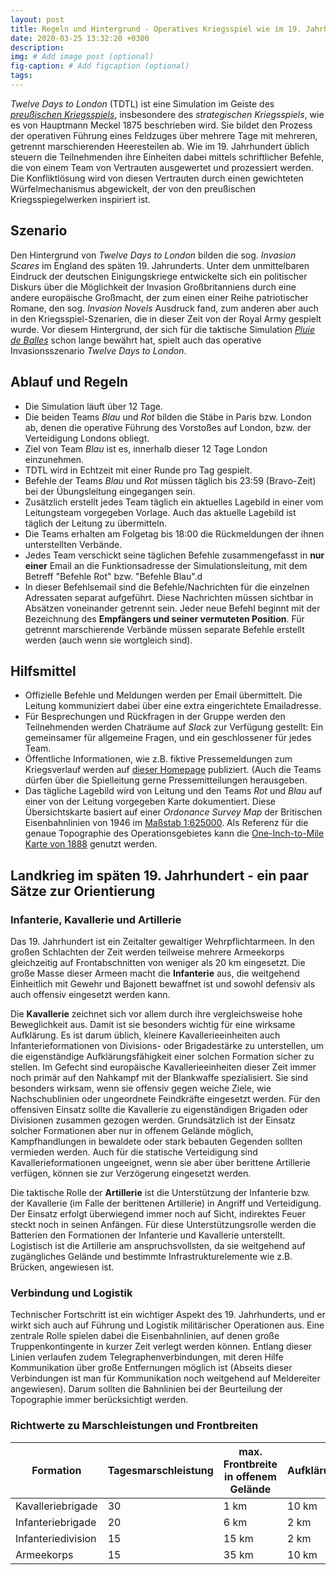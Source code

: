 ```yaml
---
layout: post
title: Regeln und Hintergrund - Operatives Kriegsspiel wie im 19. Jahrhundert 
date: 2020-03-25 13:32:20 +0300
description: 
img: # Add image post (optional)
fig-caption: # Add figcaption (optional)
tags: 
---
```

*Twelve Days to London* (TDTL) ist eine Simulation im Geiste des [*preußischen Kriegsspiels*](https://cosimwue.github.io/2019/11/03/prussian-kriegsspiel.html), insbesondere des *strategischen Kriegsspiels*, wie es von Hauptmann Meckel 1875 beschrieben wird. Sie bildet den Prozess der operativen Führung eines Feldzuges über mehrere Tage mit mehreren, getrennt marschierenden Heeresteilen ab. Wie im 19. Jahrhundert üblich steuern die Teilnehmenden ihre Einheiten dabei mittels schriftlicher Befehle, die von einem Team von Vertrauten ausgewertet und prozessiert werden. Die Konfliktlösung wird von diesen Vertrauten durch einen gewichteten Würfelmechanismus abgewickelt, der von den preußischen Kriegsspiegelwerken inspiriert ist.

## Szenario
Den Hintergrund von *Twelve Days to London* bilden die sog. *Invasion Scares* im England des späten 19. Jahrunderts. Unter dem unmittelbaren Eindruck der deutschen Einigungskriege entwickelte sich ein politischer Diskurs über die Möglichkeit der Invasion Großbritanniens durch eine andere europäische Großmacht, der zum einen einer Reihe patriotischer Romane, den sog. *Invasion Novels* Ausdruck fand, zum anderen aber auch in den Kriegsspiel-Szenarien, die in dieser Zeit von der Royal Army gespielt wurde. Vor diesem Hintergrund, der sich für die taktische Simulation [*Pluie de Balles*](http://analoggamestudies.org/2018/09/pluie-de-balles-complex-wargames-in-the-classroom/) schon lange bewährt hat, spielt auch das operative Invasionsszenario *Twelve Days to London*.

## Ablauf und Regeln
- Die Simulation läuft über 12 Tage.
- Die beiden Teams *Blau* und *Rot* bilden die Stäbe in Paris bzw. London ab, denen die operative Führung des Vorstoßes auf London, bzw. der Verteidigung Londons obliegt.
- Ziel von Team *Blau* ist es, innerhalb dieser 12 Tage London einzunehmen.
- TDTL wird in Echtzeit mit einer Runde pro Tag gespielt.
- Befehle der Teams *Blau* und *Rot* müssen täglich bis 23:59 (Bravo-Zeit) bei der Übungsleitung eingegangen sein.
- Zusätzlich erstellt jedes Team täglich ein aktuelles Lagebild in einer vom Leitungsteam vorgegeben Vorlage. Auch das aktuelle Lagebild ist täglich der Leitung zu übermitteln.
- Die Teams erhalten am Folgetag bis 18:00 die Rückmeldungen der ihnen unterstellten Verbände.
- Jedes Team verschickt seine täglichen Befehle zusammengefasst in **nur einer** Email an die Funktionsadresse der Simulationsleitung, mit dem Betreff "Befehle Rot" bzw. "Befehle Blau".d
- In dieser Befehlsemail sind die Befehle/Nachrichten für die einzelnen Adressaten separat aufgeführt. Diese Nachrichten müssen sichtbar in Absätzen voneinander getrennt sein. Jeder neue Befehl beginnt mit der Bezeichnung des **Empfängers und seiner vermuteten Position**. Für getrennt marschierende Verbände müssen separate Befehle erstellt werden (auch wenn sie wortgleich sind).

## Hilfsmittel
- Offizielle Befehle und Meldungen werden per Email übermittelt. Die Leitung kommuniziert dabei über eine extra eingerichtete Emailadresse.
- Für Besprechungen und Rückfragen in der Gruppe werden den Teilnehmenden werden Chaträume auf *Slack* zur Verfügung gestellt: Ein gemeinsamer für allgemeine Fragen, und ein geschlossener für jedes Team.
- Öffentliche Informationen, wie z.B. fiktive Pressemeldungen zum Kriegsverlauf werden auf [dieser Homepage](cosimwue.github.io/TDTL2020) publiziert. (Auch die Teams dürfen über die Spielleitung gerne Pressemitteilungen herausgeben.
- Das tägliche Lagebild wird von Leitung und den Teams *Rot* und *Blau* auf einer von der Leitung vorgegeben Karte dokumentiert. Diese Übersichtskarte basiert auf einer *Ordonance Survey Map* der Britischen Eisenbahnlinien von 1946 im [Maßstab 1:625000](https://maps.nls.uk/geo/explore/#zoom=8&lat=52.14247&lon=-0.36670&layers=10rail&b=1). Als Referenz für die genaue Topographie des Operationsgebietes kann die [One-Inch-to-Mile Karte von 1888](https://maps.nls.uk/geo/explore/#zoom=11&lat=51.24020&lon=0.85676&layers=161&b=1) genutzt werden.


## Landkrieg im späten 19. Jahrhundert - ein paar Sätze zur Orientierung

### Infanterie, Kavallerie und Artillerie
Das 19. Jahrhundert ist ein Zeitalter gewaltiger Wehrpflichtarmeen. In den großen Schlachten der Zeit werden teilweise mehrere Armeekorps gleichzeitig auf Frontabschnitten von weniger als 20 km eingesetzt. Die große Masse dieser Armeen macht die **Infanterie** aus, die weitgehend Einheitlich mit Gewehr und Bajonett bewaffnet ist und sowohl defensiv als auch offensiv eingesetzt werden kann. 

Die **Kavallerie** zeichnet sich vor allem durch ihre vergleichsweise hohe Beweglichkeit aus. Damit ist sie besonders wichtig für eine wirksame Aufklärung. Es ist darum üblich, kleinere Kavallerieeinheiten auch Infanterieformationen von Divisions- oder Brigadestärke zu unterstellen, um die eigenständige Aufklärungsfähigkeit einer solchen Formation sicher zu stellen. Im Gefecht sind europäische Kavallerieeinheiten dieser Zeit immer noch primär auf den Nahkampf mit der Blankwaffe spezialisiert. Sie sind besonders wirksam, wenn sie offensiv gegen weiche Ziele, wie Nachschublinien oder ungeordnete Feindkräfte eingesetzt werden. Für den offensiven Einsatz sollte die Kavallerie zu eigenständigen Brigaden oder Divisionen zusammen gezogen werden. Grundsätzlich ist der Einsatz solcher Formationen aber nur in offenem Gelände möglich, Kampfhandlungen in bewaldete oder stark bebauten Gegenden sollten vermieden werden. Auch für die statische Verteidigung sind Kavallerieformationen ungeeignet, wenn sie aber über berittene Artillerie verfügen, können sie zur Verzögerung eingesetzt werden.

Die taktische Rolle der **Artillerie** ist die Unterstützung der Infanterie bzw. der Kavallerie (im Falle der berittenen Artillerie) in Angriff und Verteidigung. Der Einsatz erfolgt überwiegend immer noch auf Sicht, indirektes Feuer steckt noch in seinen Anfängen. Für diese Unterstützungsrolle werden die Batterien den Formationen der Infanterie und Kavallerie unterstellt. Logistisch ist die Artillerie am anspruchsvollsten, da sie weitgehend auf zugängliches Gelände und bestimmte Infrastrukturelemente wie z.B. Brücken, angewiesen ist.

### Verbindung und Logistik
Technischer Fortschritt ist ein wichtiger Aspekt des 19. Jahrhunderts, und er wirkt sich auch auf Führung und Logistik militärischer Operationen aus. Eine zentrale Rolle spielen dabei die Eisenbahnlinien, auf denen große Truppenkontingente in kurzer Zeit verlegt werden können. Entlang dieser Linien verlaufen zudem Telegraphenverbindungen, mit deren Hilfe Kommunikation über große Entfernungen möglich ist (Abseits dieser Verbindungen ist man für Kommunikation noch weitgehend auf Meldereiter angewiesen). Darum sollten die Bahnlinien bei der Beurteilung der Topographie immer berücksichtigt werden.


### Richtwerte zu Marschleistungen und Frontbreiten
|Formation           |Tagesmarschleistung     |max. Frontbreite in offenem Gelände|   Aufklärungsradius|
|--------------------|--------------------------|-----------------------------------|--------------------|
|Kavalleriebrigade   |30                        |1 km                               |10 km               |
|Infanteriebrigade   |20                        |6 km                               |2 km                |
|Infanteriedivision  |15                        |15 km                              |2 km                |
|Armeekorps          |15                        |35 km                              |10 km               |
